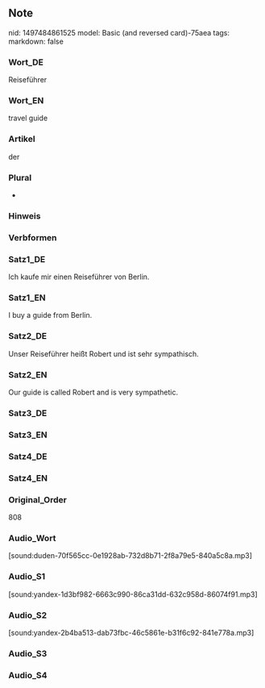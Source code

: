## Note
nid: 1497484861525
model: Basic (and reversed card)-75aea
tags: 
markdown: false

### Wort_DE
Reiseführer

### Wort_EN
travel guide

### Artikel
der

### Plural
-

### Hinweis


### Verbformen


### Satz1_DE
Ich kaufe mir einen Reiseführer von Berlin.

### Satz1_EN
I buy a guide from Berlin.

### Satz2_DE
Unser Reiseführer heißt Robert und ist sehr sympathisch.

### Satz2_EN
Our guide is called Robert and is very sympathetic.

### Satz3_DE


### Satz3_EN


### Satz4_DE


### Satz4_EN


### Original_Order
808

### Audio_Wort
[sound:duden-70f565cc-0e1928ab-732d8b71-2f8a79e5-840a5c8a.mp3]

### Audio_S1
[sound:yandex-1d3bf982-6663c990-86ca31dd-632c958d-86074f91.mp3]

### Audio_S2
[sound:yandex-2b4ba513-dab73fbc-46c5861e-b31f6c92-841e778a.mp3]

### Audio_S3


### Audio_S4

